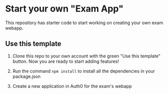 # Start your own "Exam App"

This repository has starter code to start working on creating your own exam webapp.

## Use this template

1. Clone this repo to your own account with the green "Use this template" button. Now you are ready to start adding features!

2. Run the command ```npm install``` to install all the dependencies in your package.json

3. Create a new application in Auth0 for the exam's webapp


